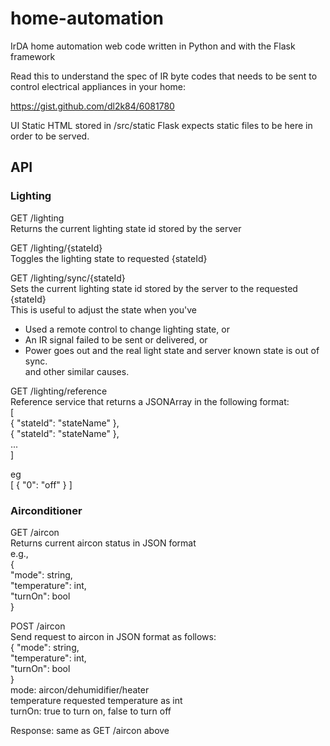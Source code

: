 # home-automation

IrDA home automation web code written in Python and with the Flask framework

Read this to understand the spec of IR byte codes that needs to be sent to control electrical appliances in your home:

https://gist.github.com/dl2k84/6081780

UI
Static HTML stored in /src/static
Flask expects static files to be here in order to be served.

## API

### Lighting

GET /lighting  
Returns the current lighting state id stored by the server

GET /lighting/{stateId}  
Toggles the lighting state to requested {stateId}

GET /lighting/sync/{stateId}  
Sets the current lighting state id stored by the server to the requested {stateId}  
This is useful to adjust the state when you've  
- Used a remote control to change lighting state, or  
- An IR signal failed to be sent or delivered, or  
- Power goes out and the real light state and server known state is out of sync.  
and other similar causes.

GET /lighting/reference  
Reference service that returns a JSONArray in the following format:  
    [  
        { "stateId": "stateName" },  
        { "stateId": "stateName" },  
        ...  
    ]

eg  
    [ { "0": "off" } ]


### Airconditioner

GET /aircon  
Returns current aircon status in JSON format  
e.g.,  
    {  
        "mode": string,  
        "temperature": int,  
        "turnOn": bool  
    }

POST /aircon  
Send request to aircon in JSON format as follows:  
    {
        "mode": string,  
        "temperature": int,  
        "turnOn": bool  
    }  
mode: aircon/dehumidifier/heater  
temperature requested temperature as int  
turnOn: true to turn on, false to turn off  

Response: same as GET /aircon above
